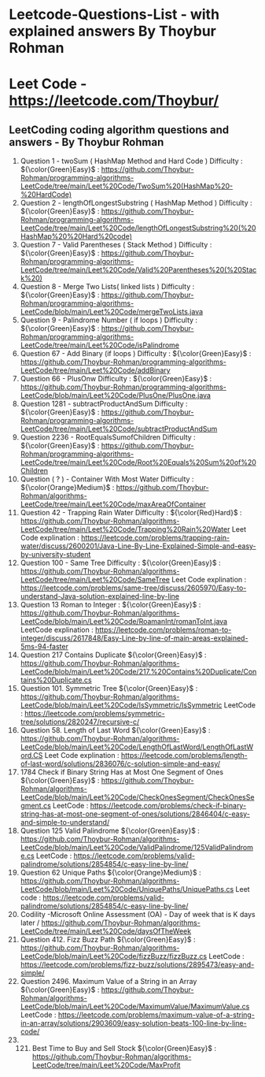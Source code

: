 # Leetcode-Questions-List - with explained answers By Thoybur Rohman
# Leet Code - https://leetcode.com/Thoybur/
## LeetCoding coding algorithm questions and answers - By Thoybur Rohman


1) Question 1 - twoSum ( HashMap Method and Hard Code  ) Difficulty : ${\color{Green}Easy}$ : https://github.com/Thoybur-Rohman/programming-algorithms-LeetCode/tree/main/Leet%20Code/TwoSum%20(HashMap%20-%20HardCode)
2) Question 2 - lengthOfLongestSubstring ( HashMap Method ) Difficulty : ${\color{Green}Easy}$ : https://github.com/Thoybur-Rohman/programming-algorithms-LeetCode/tree/main/Leet%20Code/lengthOfLongestSubstring%20(%20HashMap%20%20Hard%20code)
3) Question 7 - Valid Parentheses ( Stack Method ) Difficulty : ${\color{Green}Easy}$ : https://github.com/Thoybur-Rohman/programming-algorithms-LeetCode/tree/main/Leet%20Code/Valid%20Parentheses%20(%20Stack%20)
4) Question 8 - Merge Two Lists( linked lists ) Difficulty : ${\color{Green}Easy}$ :  https://github.com/Thoybur-Rohman/programming-algorithms-LeetCode/blob/main/Leet%20Code/mergeTwoLists.java
5) Question 9 - Palindrome Number ( if loops ) Difficulty : ${\color{Green}Easy}$ : https://github.com/Thoybur-Rohman/programming-algorithms-LeetCode/tree/main/Leet%20Code/isPalindrome
6) Question 67 - Add Binary (if loops ) Difficulty : ${\color{Green}Easy}$  : https://github.com/Thoybur-Rohman/programming-algorithms-LeetCode/tree/main/Leet%20Code/addBinary
7) Question 66 - PlusOnw Difficulty : ${\color{Green}Easy}$ : https://github.com/Thoybur-Rohman/programming-algorithms-LeetCode/blob/main/Leet%20Code/PlusOne/PlusOne.java
8) Question 1281 - subtractProductAndSum Difficulty : ${\color{Green}Easy}$ : https://github.com/Thoybur-Rohman/programming-algorithms-LeetCode/tree/main/Leet%20Code/subtractProductAndSum 
9) Question 2236 - RootEqualsSumofChildren Difficulty : ${\color{Green}Easy}$ : https://github.com/Thoybur-Rohman/programming-algorithms-LeetCode/tree/main/Leet%20Code/Root%20Equals%20Sum%20of%20Children
10) Question ( ? ) - Container With Most Water Difficulty	: ${\color{Orange}Medium}$ : https://github.com/Thoybur-Rohman/algorithms-LeetCode/tree/main/Leet%20Code/maxAreaOfContainer
11) Question 42 - Trapping Rain Water Difficulty	: ${\color{Red}Hard}$ : https://github.com/Thoybur-Rohman/algorithms-LeetCode/tree/main/Leet%20Code/Trapping%20Rain%20Water
Leet Code explination : https://leetcode.com/problems/trapping-rain-water/discuss/2600201/Java-Line-By-Line-Explained-Simple-and-easy-by-university-student 
12) Question 100 - Same Tree Difficulty	: ${\color{Green}Easy}$ : https://github.com/Thoybur-Rohman/algorithms-LeetCode/tree/main/Leet%20Code/SameTree
Leet Code explination : https://leetcode.com/problems/same-tree/discuss/2605970/Easy-to-understand-Java-solution-explained-line-by-line
13) Question 13 Roman to Integer : ${\color{Green}Easy}$ : https://github.com/Thoybur-Rohman/algorithms-LeetCode/blob/main/Leet%20Code/RoamanInt/romanToInt.java
LeetCode explination : https://leetcode.com/problems/roman-to-integer/discuss/2617848/Easy-Line-by-line-of-main-areas-explained-5ms-94-faster
14) Question 217 Contains Duplicate  ${\color{Green}Easy}$ : https://github.com/Thoybur-Rohman/algorithms-LeetCode/blob/main/Leet%20Code/217.%20Contains%20Duplicate/Contains%20Duplicate.cs
15) Question 101. Symmetric Tree  ${\color{Green}Easy}$ : https://github.com/Thoybur-Rohman/algorithms-LeetCode/blob/main/Leet%20Code/IsSymmetric/IsSymmetric LeetCode : https://leetcode.com/problems/symmetric-tree/solutions/2820247/recursive-c/
16) Question 58. Length of Last Word ${\color{Green}Easy}$ : https://github.com/Thoybur-Rohman/algorithms-LeetCode/blob/main/Leet%20Code/LengthOfLastWord/LengthOfLastWord.CS Leet Code explination : https://leetcode.com/problems/length-of-last-word/solutions/2836076/c-solution-simple-and-easy/
17) 1784 Check if Binary String Has at Most One Segment of Ones ${\color{Green}Easy}$ : https://github.com/Thoybur-Rohman/algorithms-LeetCode/blob/main/Leet%20Code/CheckOnesSegment/CheckOnesSegment.cs LeetCode : https://leetcode.com/problems/check-if-binary-string-has-at-most-one-segment-of-ones/solutions/2846404/c-easy-and-simple-to-understand/
18) Question 125  Valid Palindrome ${\color{Green}Easy}$ : https://github.com/Thoybur-Rohman/algorithms-LeetCode/blob/main/Leet%20Code/ValidPalindrome/125ValidPalindrome.cs LeetCode : https://leetcode.com/problems/valid-palindrome/solutions/2854854/c-easy-line-by-line/
19) Question 62 Unique Paths ${\color{Orange}Medium}$ : https://github.com/Thoybur-Rohman/algorithms-LeetCode/blob/main/Leet%20Code/UniquePaths/UniquePaths.cs Leet code : https://leetcode.com/problems/valid-palindrome/solutions/2854854/c-easy-line-by-line/
20) Codility -Microsoft Online Assessment (OA) - Day of week that is K days later / https://github.com/Thoybur-Rohman/algorithms-LeetCode/tree/main/Leet%20Code/daysOfTheWeek
21) Question 412. Fizz Buzz Path ${\color{Green}Easy}$ : https://github.com/Thoybur-Rohman/algorithms-LeetCode/blob/main/Leet%20Code/fizzBuzz/fizzBuzz.cs LeetCode : https://leetcode.com/problems/fizz-buzz/solutions/2895473/easy-and-simple/
22) Question 2496. Maximum Value of a String in an Array  ${\color{Green}Easy}$ : https://github.com/Thoybur-Rohman/algorithms-LeetCode/blob/main/Leet%20Code/MaximumValue/MaximumValue.cs LeetCode : https://leetcode.com/problems/maximum-value-of-a-string-in-an-array/solutions/2903609/easy-solution-beats-100-line-by-line-code/
23) 121. Best Time to Buy and Sell Stock ${\color{Green}Easy}$ : https://github.com/Thoybur-Rohman/algorithms-LeetCode/tree/main/Leet%20Code/MaxProfit
